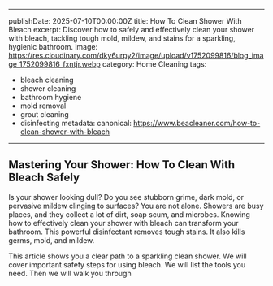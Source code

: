 
---
publishDate: 2025-07-10T00:00:00Z
title: How To Clean Shower With Bleach
excerpt: Discover how to safely and effectively clean your shower with bleach, tackling tough mold, mildew, and stains for a sparkling, hygienic bathroom.
image: https://res.cloudinary.com/dky6urpy2/image/upload/v1752099816/blog_image_1752099816_fxntjr.webp
category: Home Cleaning
tags:
  - bleach cleaning
  - shower cleaning
  - bathroom hygiene
  - mold removal
  - grout cleaning
  - disinfecting
metadata:
  canonical: https://www.beacleaner.com/how-to-clean-shower-with-bleach
---

## Mastering Your Shower: How To Clean With Bleach Safely

Is your shower looking dull? Do you see stubborn grime, dark mold, or pervasive mildew clinging to surfaces? You are not alone. Showers are busy places, and they collect a lot of dirt, soap scum, and microbes. Knowing how to effectively clean your shower with bleach can transform your bathroom. This powerful disinfectant removes tough stains. It also kills germs, mold, and mildew.

This article shows you a clear path to a sparkling clean shower. We will cover important safety steps for using bleach. We will list the tools you need. Then we will walk you through